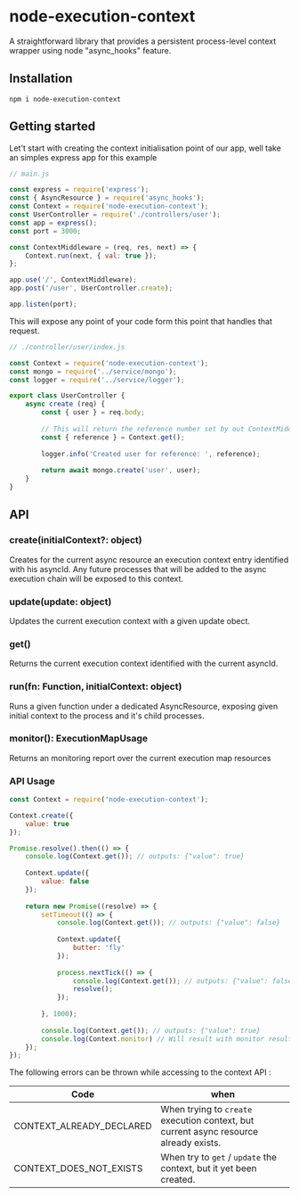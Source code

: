 # node-execution-context
A straightforward library that provides a persistent process-level context wrapper using node "async_hooks" feature. 

## Installation

```
npm i node-execution-context
```

## Getting started

Let't start with creating the context initialisation point of our app, well take an simples express app for this example

```js
// main.js

const express = require('express');
const { AsyncResource } = require('async_hooks');
const Context = require('node-execution-context');
const UserController = require('./controllers/user');
const app = express();
const port = 3000;

const ContextMiddleware = (req, res, next) => {
    Context.run(next, { val: true });
};

app.use('/', ContextMiddleware);
app.post('/user', UserController.create);

app.listen(port);

```

This will expose any point of your code form this point that handles that request. 

```js
// ./controller/user/index.js

const Context = require('node-execution-context');
const mongo = require('../service/mongo');
const logger = require('../service/logger');

export class UserController {
    async create (req) {
        const { user } = req.body;
        
        // This will return the reference number set by out ContextMiddleware
        const { reference } = Context.get();
        
        logger.info('Created user for reference: ', reference);
        
        return await mongo.create('user', user);
    }
}
```

## API

### create(initialContext?: object)

Creates for the current async resource an execution context entry identified with his asyncId.
Any future processes that will be added to the async execution chain will be exposed to this context.

### update(update: object)

Updates the current execution context with a given update obect.

### get()

Returns the current execution context identified with the current asyncId.

### run(fn: Function, initialContext: object)

Runs a given function under a dedicated AsyncResource, exposing given initial context to the process and it's child processes.

### monitor(): ExecutionMapUsage

Returns an monitoring report over the current execution map resources

### API Usage


```js
const Context = require('node-execution-context');

Context.create({
    value: true
});

Promise.resolve().then(() => {
    console.log(Context.get()); // outputs: {"value": true}
    
    Context.update({
        value: false
    });
    
    return new Promise((resolve) => {
        setTimeout(() => {
            console.log(Context.get()); // outputs: {"value": false}
            
            Context.update({
                butter: 'fly'
            });
            
            process.nextTick(() => {
                console.log(Context.get()); // outputs: {"value": false, "butter": 'fly'}
                resolve();
            });
            
        }, 1000);
        
        console.log(Context.get()); // outputs: {"value": true}
        console.log(Context.monitor) // Will result with monitor result 
    });
});
```

The following errors can be thrown while accessing to the context API :

| Code | when |
|-|-
| CONTEXT_ALREADY_DECLARED | When trying to `create` execution context, but current async resource already exists.
| CONTEXT_DOES_NOT_EXISTS | When try to `get` / `update` the context, but it yet been created.

